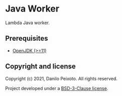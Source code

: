 # Java Worker

Lambda Java worker.

## Prerequisites

* [OpenJDK (>=11)](https://openjdk.java.net)

## Copyright and license

Copyright (c) 2021, Danilo Peixoto. All rights reserved.

Project developed under a [BSD-3-Clause license](LICENSE.md).
